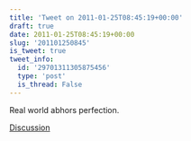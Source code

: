 ```yaml
---
title: 'Tweet on 2011-01-25T08:45:19+00:00'
draft: true
date: 2011-01-25T08:45:19+00:00
slug: '201101250845'
is_tweet: true
tweet_info:
  id: '29701311305875456'
  type: 'post'
  is_thread: False
---
```




Real world abhors perfection.

[Discussion](https://x.com/sytelus/status/29701311305875456)

